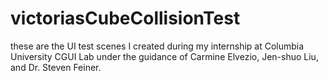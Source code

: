 # victoriasCubeCollisionTest
these are the UI test scenes I created during my internship at Columbia University CGUI Lab under the guidance of Carmine Elvezio, Jen-shuo Liu, and Dr. Steven Feiner. 

